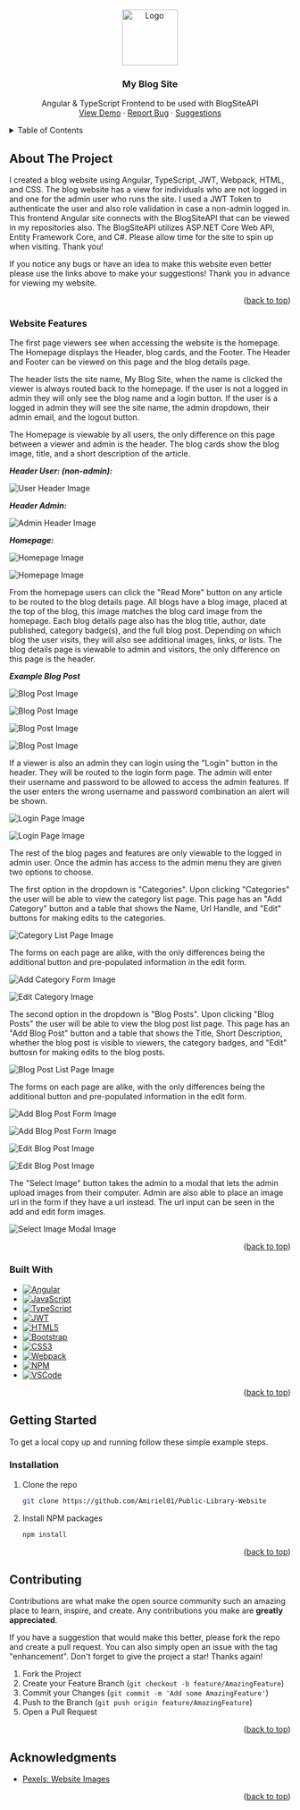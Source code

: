 <a name="readme-top"></a>

<br />
<div align="center">
  <img src="/READMEImages/logo.PNG" alt="Logo" width="100" height="100">
<h3 align="center">My Blog Site</h3>

  <p align="center">
    Angular & TypeScript Frontend to be used with BlogSiteAPI
    <br />
    <a href="https://blogsite-8fced.web.app/" target="_blank">View Demo</a>
    ·
    <a href="https://github.com/Amiriel01/BlogSiteUI/issues" target="_blank">Report Bug</a>
    ·
    <a href="https://github.com/Amiriel01/BlogSiteUI/issues" target="_blank">Suggestions</a>
  </p>
</div>

<details>
  <summary>Table of Contents</summary>
  <ol>
    <li>
      <a href="#about-the-project">About The Project</a>
      <ul>
        <li><a href="#website-features">Website Features</a></li>
      </ul>
      <ul>
        <li><a href="#built-with">Built With</a></li>
      </ul>
    </li>
    <li>
      <a href="#getting-started">Getting Started</a>
      <ul>
        <li><a href="#installation">Installation</a></li>
      </ul>
    </li>
    <li><a href="#contributing">Contributing</a></li>
    <li><a href="#acknowledgments">Acknowledgments</a></li>
  </ol>
</details>

## About The Project

I created a blog website using Angular, TypeScript, JWT, Webpack, HTML, and CSS. The blog website has a view for individuals who are not logged in and one for the admin user who runs the site. I used a JWT Token to authenticate the user and also role validation in case a non-admin logged in. This frontend Angular site connects with the BlogSiteAPI that can be viewed in my repositories also. The BlogSiteAPI utilizes ASP.NET Core Web API, Entity Framework Core, and C#. Please allow time for the site to spin up when visiting. Thank you!

If you notice any bugs or have an idea to make this website even better please use the links above to make your suggestions! Thank you in advance for viewing my website. 

<p align="right">(<a href="#readme-top">back to top</a>)</p>

### Website Features

The first page viewers see when accessing the website is the homepage. The Homepage displays the Header, blog cards, and the Footer. The Header and Footer can be viewed on this page and the blog details page. 

The header lists the site name, My Blog Site, when the name is clicked the viewer is always routed back to the homepage. If the user is not a logged in admin they will only see the blog name and a login button. If the user is a logged in admin they will see the site name, the admin dropdown, their admin email, and the logout button.

The Homepage is viewable by all users, the only difference on this page between a viewer and admin is the header. The blog cards show the blog image, title, and a short description of the article.

***Header User: (non-admin):***

![User Header Image](READMEImages/headernotloggedin.PNG)

***Header Admin:***

![Admin Header Image](READMEImages/headerloggedin.PNG)

***Homepage:***

![Homepage Image](READMEImages/homepage1.PNG)

![Homepage Image](READMEImages/homepage2.PNG)

From the homepage users can click the "Read More" button on any article to be routed to the blog details page. All blogs have a blog image, placed at the top of the blog, this image matches the blog card image from the homepage. Each blog details page also has the blog title, author, date published, category badge(s), and the full blog post. Depending on which blog the user visits, they will also see additional images, links, or lists. The blog details page is viewable to admin and visitors, the only difference on this page is the header.

***Example Blog Post***

![Blog Post Image](READMEImages/blog1.PNG)

![Blog Post Image](READMEImages/blog2.PNG)

![Blog Post Image](READMEImages/blog3.PNG)

![Blog Post Image](READMEImages/blog4.PNG)

If a viewer is also an admin they can login using the "Login" button in the header. They will be routed to the login form page. The admin will enter their username and password to be allowed to access the admin features. If the user enters the wrong username and password combination an alert will be shown.

![Login Page Image](READMEImages/login.PNG)

![Login Page Image](READMEImages/loginincorrect.PNG)

 The rest of the blog pages and features are only viewable to the logged in admin user. Once the admin has access to the admin menu they are given two options to choose. 
 
The first option in the dropdown is "Categories". Upon clicking "Categories" the user will be able to view the category list page. This page has an "Add Category" button and a table that shows the Name, Url Handle, and "Edit" buttons for making edits to the categories. 

 ![Category List Page Image](READMEImages/categorieslist.PNG)

The forms on each page are alike, with the only differences being the additional button and pre-populated information in the edit form.

![Add Category Form Image](READMEImages/addcategory.PNG)

![Edit Category Image](READMEImages/editcategory.PNG)

The second option in the dropdown is "Blog Posts". Upon clicking "Blog Posts" the user will be able to view the blog post list page. This page has an "Add Blog Post" button and a table that shows the Title, Short Description, whether the blog post is visible to viewers, the category badges, and "Edit" buttosn for making edits to the blog posts. 

 ![Blog Post List Page Image](READMEImages/blogpostlist.PNG)

The forms on each page are alike, with the only differences being the additional button and pre-populated information in the edit form.

![Add Blog Post Form Image](READMEImages/addblogpost1.PNG)

![Add Blog Post Form Image](READMEImages/addblogpost2.PNG)

![Edit Blog Post Image](READMEImages/editblogpost1.PNG)

![Edit Blog Post Image](READMEImages/editblogpost2.PNG)

The "Select Image" button takes the admin to a modal that lets the admin upload images from their computer. Admin are also able to place an image url in the form if they have a url instead. The url input can be seen in the add and edit form images.

![Select Image Modal Image](READMEImages/selectimage.PNG)

<p align="right">(<a href="#readme-top">back to top</a>)</p>

### Built With

* [![Angular][Angular.io]][Angular-url]
* [![JavaScript][JavaScript.io]][JavaScript-url]
* [![TypeScript][TypeScript.com]][TypeScript-url]
* [![JWT][JWT.io]][JWT-url]
* [![HTML5][HTML5.io]][HTML5-url]
* [![Bootstrap][Bootstrap.com]][Bootstrap-url]
* [![CSS3][CSS3.io]][CSS3-url]
* [![Webpack][Webpack.io]][Webpack-url]
* [![NPM][NPM.io]][NPM-url]
* [![VSCode][VSCode.com]][VSCode-url]

<p align="right">(<a href="#readme-top">back to top</a>)</p>

## Getting Started

To get a local copy up and running follow these simple example steps.

### Installation

1. Clone the repo
   ```sh
   git clone https://github.com/Amiriel01/Public-Library-Website
   ```
2. Install NPM packages
   ```sh
   npm install
   ```

<p align="right">(<a href="#readme-top">back to top</a>)</p>

## Contributing

Contributions are what make the open source community such an amazing place to learn, inspire, and create. Any contributions you make are **greatly appreciated**.

If you have a suggestion that would make this better, please fork the repo and create a pull request. You can also simply open an issue with the tag "enhancement".
Don't forget to give the project a star! Thanks again!

1. Fork the Project
2. Create your Feature Branch (`git checkout -b feature/AmazingFeature`)
3. Commit your Changes (`git commit -m 'Add some AmazingFeature'`)
4. Push to the Branch (`git push origin feature/AmazingFeature`)
5. Open a Pull Request

<p align="right">(<a href="#readme-top">back to top</a>)</p>


## Acknowledgments

* [Pexels: Website Images](https://www.pexels.com/)

<p align="right">(<a href="#readme-top">back to top</a>)</p>

[CSS3.io]: https://img.shields.io/badge/css3-%231572B6.svg?style=for-the-badge&logo=css3&logoColor=white
[CSS3-url]: https://developer.mozilla.org/en-US/docs/Web/CSS
[HTML5.io]: https://img.shields.io/badge/html5-%23E34F26.svg?style=for-the-badge&logo=html5&logoColor=white
[HTML5-url]: https://html.spec.whatwg.org/multipage/
[JavaScript.io]: https://img.shields.io/badge/javascript-%23323330.svg?style=for-the-badge&logo=javascript&logoColor=%23F7DF1E
[JavaScript-url]: https://developer.mozilla.org/en-US/docs/Web/JavaScript
[Angular.io]: https://img.shields.io/badge/Angular-DD0031?style=for-the-badge&logo=angular&logoColor=white
[Angular-url]: https://angular.io/
[Bootstrap.com]: https://img.shields.io/badge/Bootstrap-%238511FA?style=for-the-badge&logo=bootstrap&logoColor=white
[Bootstrap-url]: https://getbootstrap.com
[TypeScript.com]: https://img.shields.io/badge/typescript-%23007ACC.svg?style=for-the-badge&logo=typescript&logoColor=white
[TypeScript-url]: https://www.typescriptlang.org/
[NPM.io]: https://img.shields.io/badge/NPM-%23CB3837.svg?style=for-the-badge&logo=npm&logoColor=white
[NPM-url]: https://www.npmjs.com/
[VSCode.com]: https://img.shields.io/badge/Visual%20Studio-5C2D91.svg?style=for-the-badge&logo=visual-studio&logoColor=white
[VSCode-url]: https://code.visualstudio.com/
[JWT.io]: https://img.shields.io/badge/JWT-black?style=for-the-badge&logo=JSON%20web%20tokens
[JWT-url]: https://jwt.io/introduction
[Webpack.io]: https://img.shields.io/badge/webpack-%238DD6F9.svg?style=for-the-badge&logo=webpack&logoColor=black
[Webpack-url]: https://webpack.js.org/



